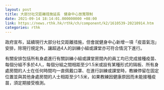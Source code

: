 ```yaml
---
layout: post
title: 大部分社交距離措施延長　健身中心放寬限制
date: 2021-09-14 18:14:01.000000000 +08:00
link: https://news.rthk.hk/rthk/ch/component/k2/1610539-20210914.htm
categories: rthk
---
```


政府宣布，延續現行大部分社交距離措施，但會就健身中心新增一項「疫苗氣泡」安排，除現行規定外，讓超過4人的訓練小組或課堂亦可符合情況下進行。

有關安排包括所有身處進行有關訓練小組或課堂房間內的員工均已完成接種疫苗、每個分組不多於4人，每個分組之間相距至少1.5米或設有某種形式的隔板、所有身處房間的人士在任何時間均一直佩戴口罩、在進行訓練或課堂時，教練停留在固定位置並與其他身處房間的人士相距至少1.5米，如果教練因健康原因而未能接種疫苗，須定期接受檢測。
